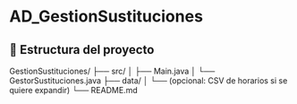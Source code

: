 # AD_GestionSustituciones

## 📂 Estructura del proyecto

GestionSustituciones/
├── src/
│ ├── Main.java
│ └── GestorSustituciones.java
├── data/
│ └── (opcional: CSV de horarios si se quiere expandir)
└── README.md
